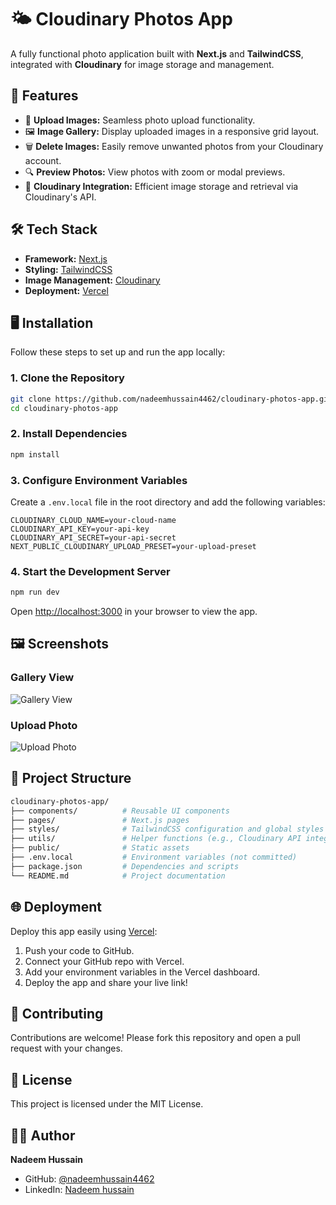 
# 🌤️ Cloudinary Photos App  

A fully functional photo application built with **Next.js** and **TailwindCSS**, integrated with **Cloudinary** for image storage and management.  

## 🚀 Features  
- 📸 **Upload Images:** Seamless photo upload functionality.  
- 🖼️ **Image Gallery:** Display uploaded images in a responsive grid layout.  
- 🗑️ **Delete Images:** Easily remove unwanted photos from your Cloudinary account.  
- 🔍 **Preview Photos:** View photos with zoom or modal previews.  
- 📂 **Cloudinary Integration:** Efficient image storage and retrieval via Cloudinary's API.  

## 🛠️ Tech Stack  
- **Framework:** [Next.js](https://nextjs.org/)  
- **Styling:** [TailwindCSS](https://tailwindcss.com/)  
- **Image Management:** [Cloudinary](https://cloudinary.com/)  
- **Deployment:** [Vercel](https://vercel.com/)  

## 🖥️ Installation  

Follow these steps to set up and run the app locally:  

### 1. Clone the Repository  
```bash  
git clone https://github.com/nadeemhussain4462/cloudinary-photos-app.git  
cd cloudinary-photos-app  
```  

### 2. Install Dependencies  
```bash  
npm install  
```  

### 3. Configure Environment Variables  
Create a `.env.local` file in the root directory and add the following variables:  

```env  
CLOUDINARY_CLOUD_NAME=your-cloud-name  
CLOUDINARY_API_KEY=your-api-key  
CLOUDINARY_API_SECRET=your-api-secret  
NEXT_PUBLIC_CLOUDINARY_UPLOAD_PRESET=your-upload-preset  
```  

### 4. Start the Development Server  
```bash  
npm run dev  
```  
Open [http://localhost:3000](http://localhost:3000) in your browser to view the app.  

## 🖼️ Screenshots  

### **Gallery View**  
![Gallery View](https://via.placeholder.com/800x400)  

### **Upload Photo**  
![Upload Photo](https://via.placeholder.com/800x400)  

## 📂 Project Structure  
```bash  
cloudinary-photos-app/  
├── components/          # Reusable UI components  
├── pages/               # Next.js pages  
├── styles/              # TailwindCSS configuration and global styles  
├── utils/               # Helper functions (e.g., Cloudinary API integration)  
├── public/              # Static assets  
├── .env.local           # Environment variables (not committed)  
├── package.json         # Dependencies and scripts  
└── README.md            # Project documentation  
```  

## 🌐 Deployment  
Deploy this app easily using [Vercel](https://vercel.com/):  
1. Push your code to GitHub.  
2. Connect your GitHub repo with Vercel.  
3. Add your environment variables in the Vercel dashboard.  
4. Deploy the app and share your live link!  

## 🤝 Contributing  
Contributions are welcome! Please fork this repository and open a pull request with your changes.  

## 📜 License  
This project is licensed under the MIT License.  

## 👨‍💻 Author  
**Nadeem Hussain**  
- GitHub: [@nadeemhussain4462](https://github.com/nadeemhussain4462)  
- LinkedIn: [Nadeem hussain](https://www.linkedin.com/in/nadeem-hussain-96080820b/)  
